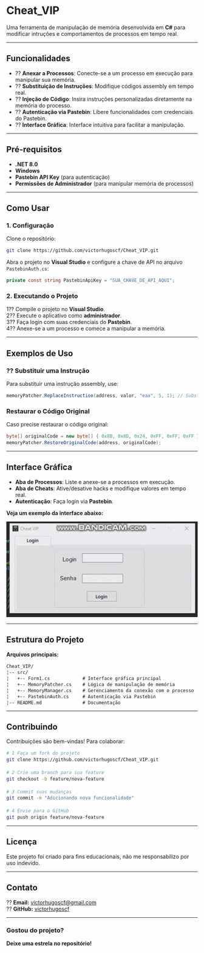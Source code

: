 # Cheat_VIP 

Uma ferramenta de manipulação de memória desenvolvida em **C#** para modificar intruções e comportamentos de processos em tempo real.  

---

## Funcionalidades  

- ?? **Anexar a Processos**: Conecte-se a um processo em execução para manipular sua memória.  
- ?? **Substituição de Instruções**: Modifique códigos assembly em tempo real.  
- ?? **Injeção de Código**: Insira instruções personalizadas diretamente na memória do processo.  
- ?? **Autenticação via Pastebin**: Libere funcionalidades com credenciais do Pastebin.  
- ?? **Interface Gráfica**: Interface intuitiva para facilitar a manipulação.  

---

## **Pré-requisitos**  

- **.NET 8.0**  
- **Windows**  
- **Pastebin API Key** (para autenticação)  
- **Permissões de Administrador** (para manipular memória de processos)  

---

## **Como Usar**  

### 1. **Configuração**  
Clone o repositório:  

```bash
git clone https://github.com/victorhugoscf/Cheat_VIP.git
```

Abra o projeto no **Visual Studio** e configure a chave de API no arquivo `PastebinAuth.cs`:  

```csharp
private const string PastebinApiKey = "SUA_CHAVE_DE_API_AQUI";
```

### 2. **Executando o Projeto**  
1?? Compile o projeto no **Visual Studio**.  
2?? Execute o aplicativo como **administrador**.  
3?? Faça login com suas credenciais do **Pastebin**.  
4?? Anexe-se a um processo e comece a manipular a memória.  

---

## **Exemplos de Uso**  

### ?? **Substituir uma Instrução**  
Para substituir uma instrução assembly, use:  

```csharp
memoryPatcher.ReplaceInstruction(address, valor, "eax", 5, 1); // Substitui 5 bytes e preenche 1 byte com NOP
```

### **Restaurar o Código Original**  
Caso precise restaurar o código original:  

```csharp
byte[] originalCode = new byte[] { 0x8B, 0x8D, 0x24, 0xFF, 0xFF, 0xFF }; // Código original
memoryPatcher.RestoreOriginalCode(address, originalCode);
```

---

## **Interface Gráfica**  

- **Aba de Processos**: Liste e anexe-se a processos em execução.  
- **Aba de Cheats**: Ative/desative hacks e modifique valores em tempo real.  
- **Autenticação**: Faça login via **Pastebin**.  

 **Veja um exemplo da interface abaixo:**  

![Interface Gráfica](interface.gif)


---

## **Estrutura do Projeto**  

 **Arquivos principais:**  

```
Cheat_VIP/
¦-- src/
¦   +-- Form1.cs            # Interface gráfica principal
¦   +-- MemoryPatcher.cs    # Lógica de manipulação de memória
¦   +-- MemoryManager.cs    # Gerenciamento da conexão com o processo
¦   +-- PastebinAuth.cs     # Autenticação via Pastebin
¦-- README.md               # Documentação
```

---

## **Contribuindo**  

Contribuições são bem-vindas! Para colaborar:  

```bash
# 1 Faça um fork do projeto
git clone https://github.com/victorhugoscf/Cheat_VIP.git

# 2 Crie uma branch para sua feature
git checkout -b feature/nova-feature

# 3 Commit suas mudanças
git commit -m "Adicionando nova funcionalidade"

# 4 Envie para o GitHub
git push origin feature/nova-feature
```

---

## **Licença**  

Este projeto foi criado para fins educacionais, não me responsabilizo por uso indevido.  

---

## **Contato**  

?? **Email:** [victorhugoscf@gmail.com](mailto:victorhugoscf@gmail.com)  
?? **GitHub:** [victorhugoscf](https://github.com/victorhugoscf)  

---

### **Gostou do projeto?**  

 **Deixe uma estrela no repositório!** 

